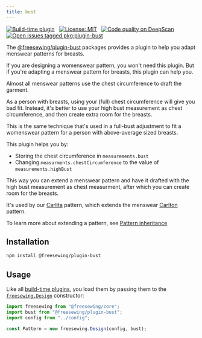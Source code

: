 ```yaml
---
title: bust
---
```


[![Build-time plugin](https://img.shields.io/badge/Type-build--time-purple.svg)](/plugins) &nbsp; [![License: MIT](https://img.shields.io/npm/l/@freesewing/plugin-bust.svg?label=License)](https://www.npmjs.com/package/@freesewing/plugin-bust) &nbsp; [![Code quality on DeepScan](https://deepscan.io/api/teams/2114/projects/2993/branches/23256/badge/grade.svg)](https://deepscan.io/dashboard#view=project&tid=2114&pid=2993&bid=23256) &nbsp; [![Open issues tagged pkg:plugin-bust](https://img.shields.io/github/issues/freesewing/freesewing/pkg:plugin-bust.svg?label=Issues)](https://github.com/freesewing/freesewing/issues?q=is%3Aissue+is%3Aopen+label%3Apkg%3Aplugin-bust)

The [@freesewing/plugin-bust](/packages/plugin-bust) packages provides a plugin to help you adapt menswear patterns for breasts.

If you are designing a womenswear pattern, you won't need this plugin. But if you're adapting a menswear pattern for breasts, this plugin can help you.

Almost all menswear patterns use the chest circumference to draft the garment.

As a person with breasts, using your (full) chest circumference will give you bad fit. Instead, it's better to use your high bust measurement as chest circumference, and then create extra room for the breasts.

This is the same technique that's used in a full-bust adjustment to fit a womenswear pattern for a person with above-average sized breasts.

This plugin helps you by:

 - Storing the chest circumference in `measurements.bust`
 - Changing `measurments.chestCircumference` to the value of `measurements.highBust`

This way you can extend a menswear pattern and have it drafted with the high bust measurement as chest measurment, after which you can create room for the breasts.

It's used by our [Carlita](/packages/carlita) pattern, which extends the menswear [Carlton](/packages/carlton) pattern.

<Tip>

To learn more about extending a pattern, see [Pattern inheritance](/advanced/inheritance)

</Tip>

## Installation

```bash
npm install @freesewing/plugin-bust
```

## Usage

Like all [build-time plugins](/plugins#build-time-plugins), you load them by passing them to the [`freesewing.Design`](/api#design) constructor:

```js
import freesewing from "@freesewing/core";
import bust from "@freesewing/plugin-bust";
import config from "../config";

const Pattern = new freesewing.Design(config, bust);
```


